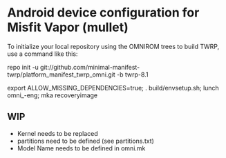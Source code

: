 # Android device configuration for Misfit Vapor (mullet)

To initialize your local repository using the OMNIROM trees to build TWRP, use a command like this:

repo init -u git://github.com/minimal-manifest-twrp/platform_manifest_twrp_omni.git -b twrp-8.1

export ALLOW_MISSING_DEPENDENCIES=true; . build/envsetup.sh; lunch omni_<device>-eng; mka recoveryimage



## WIP

- Kernel needs to be replaced
- partitions need to be defined (see partitions.txt)
- Model Name needs to be defined in omni.mk
